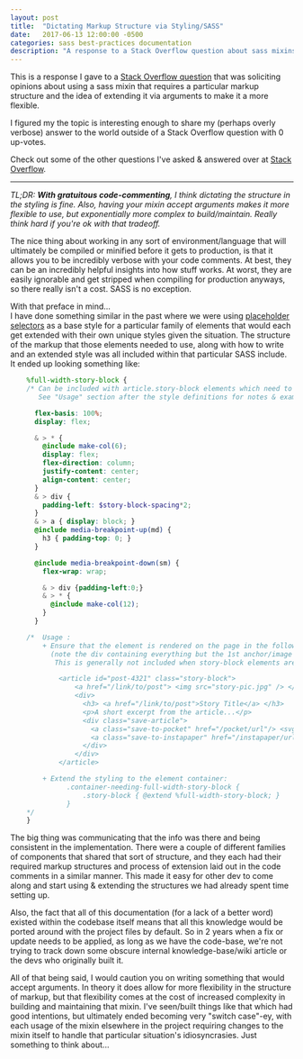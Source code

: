 ```yaml
---
layout: post
title:  "Dictating Markup Structure via Styling/SASS"
date:   2017-06-13 12:00:00 -0500
categories: sass best-practices documentation
description: "A response to a Stack Overflow question about sass mixins that require a particular markup structure and the idea of extending them via arguments to make it a more flexible."
---
```



This is a response I gave to a [Stack Overflow question](https://stackoverflow.com/questions/44533365/thoughts-on-a-mixin-requiring-a-specific-html-structure/44534118) 
that was soliciting opinions about using a sass mixin that requires a particular markup structure and the idea of extending it via arguments to make it a more flexible.  


I figured my the topic is interesting enough to share my (perhaps overly verbose) 
answer to the world outside of a Stack Overflow question with 0 up-votes.  
  
Check out some of the other questions I've asked & answered over at [Stack Overflow](https://stackoverflow.com/users/1608016/brice). 

---
  
*TL;DR: **With gratuitous code-commenting**, I think dictating the structure in the styling is fine. Also, having your mixin accept arguments makes it more flexible to use, but exponentially more complex to build/maintain. Really think hard if you're ok with that tradeoff.*  

The nice thing about working in any sort of environment/language that will ultimately be compiled or minified before it gets to production, is that it allows you to be incredibly verbose with your code comments. At best, they can be an incredibly helpful insights into how stuff works. At worst, they are easily ignorable and get stripped when compiling for production anyways, so there really isn't a cost. SASS is no exception.

With that preface in mind...  
I have done something similar in the past where we were using [placeholder selectors][1] as a base style for a particular family of elements that would each get extended with their own unique styles given the situation. The structure of the markup that those elements needed to use, along with how to write and an extended style was all included within that particular SASS include. It ended up looking something like:  

```scss
    %full-width-story-block {
    /* Can be included with article.story-block elements which need to occupy their container's full width.
       See "Usage" section after the style definitions for notes & examples. */

      flex-basis: 100%;
      display: flex;

      & > * {
        @include make-col(6);
        display: flex;
        flex-direction: column;
        justify-content: center;
        align-content: center;
      }
      & > div {
        padding-left: $story-block-spacing*2;
      }
      & > a { display: block; }
      @include media-breakpoint-up(md) {
        h3 { padding-top: 0; }
      }

      @include media-breakpoint-down(sm) {
        flex-wrap: wrap;

        & > div {padding-left:0;}
        & > * {
          @include make-col(12);
        }
      }

    /*  Usage :
        + Ensure that the element is rendered on the page in the following pattern:
          (note the div containing everything but the 1st anchor/image tags.
           This is generally not included when story-block elements are used in "Content Walls")

            <article id="post-4321" class="story-block">
                <a href="/link/to/post"> <img src="story-pic.jpg" /> </a>
                <div>
                  <h3> <a href="/link/to/post">Story Title</a> </h3>
                  <p>A short excerpt from the article...</p>
                  <div class="save-article">
                    <a class="save-to-pocket" href="/pocket/url"/> <svg>...</svg></a>
                    <a class="save-to-instapaper" href="/instapaper/url"/> <svg>...</svg></a>
                  </div>
                </div>
            </article>

        + Extend the styling to the element container:
              .container-needing-full-width-story-block {
                  .story-block { @extend %full-width-story-block; }
              }
    */
    }
```

The big thing was communicating that the info was there and being consistent in the implementation. There were a couple of different families of components that shared that sort of structure, and they each had their required markup structures and process of extension laid out in the code comments in a similar manner. This made it easy for other dev to come along and start using & extending the structures we had already spent time setting up.

Also, the fact that all of this documentation (for a lack of a better word) existed within the codebase itself means that all this knowledge would be ported around with the project files by default. So in 2 years when a fix or update needs to be applied, as long as we have the code-base, we're not trying to track down some obscure internal knowledge-base/wiki article or the devs who originally built it.  


All of that being said, I would caution you on writing something that would accept arguments. In theory it does allow for more flexibility in the structure of markup, but that flexibility comes at the cost of increased complexity in building and maintaining that mixin. I've seen/built things like that which had good intentions, but ultimately ended becoming very "switch case"-ey, with each usage of the mixin elsewhere in the project requiring changes to the mixin itself to handle that particular situation's idiosyncrasies. Just something to think about...



  [1]: http://sass-lang.com/documentation/file.SASS_REFERENCE.html#placeholder_selectors_